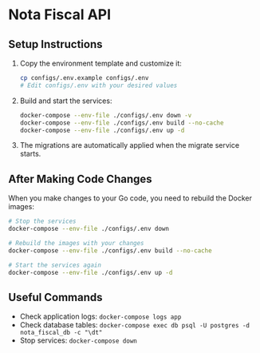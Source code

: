 # Nota Fiscal API

## Setup Instructions

1. Copy the environment template and customize it:
   ```bash
   cp configs/.env.example configs/.env
   # Edit configs/.env with your desired values
   ```

2. Build and start the services:
   ```bash
   docker-compose --env-file ./configs/.env down -v 
   docker-compose --env-file ./configs/.env build --no-cache
   docker-compose --env-file ./configs/.env up -d
   ```

3. The migrations are automatically applied when the migrate service starts.

## After Making Code Changes

When you make changes to your Go code, you need to rebuild the Docker images:

```bash
# Stop the services
docker-compose --env-file ./configs/.env down

# Rebuild the images with your changes
docker-compose --env-file ./configs/.env build --no-cache

# Start the services again
docker-compose --env-file ./configs/.env up -d
```

## Useful Commands

- Check application logs: `docker-compose logs app`
- Check database tables: `docker-compose exec db psql -U postgres -d nota_fiscal_db -c "\dt"`
- Stop services: `docker-compose down`